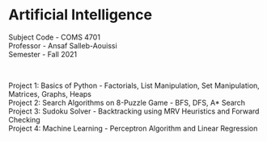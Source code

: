 # Artificial Intelligence

Subject Code - COMS 4701 <br />
Professor - Ansaf Salleb-Aouissi <br />
Semester - Fall 2021 <br />

<br />

Project 1: Basics of Python - Factorials, List Manipulation, Set Manipulation, Matrices, Graphs, Heaps <br />
Project 2: Search Algorithms on 8-Puzzle Game - BFS, DFS, A* Search <br />
Project 3: Sudoku Solver - Backtracking using MRV Heuristics and Forward Checking <br />
Project 4: Machine Learning - Perceptron Algorithm and Linear Regression
